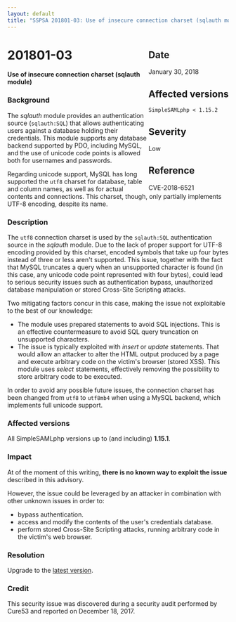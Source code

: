 ```yaml
---
layout: default
title: "SSPSA 201801-03: Use of insecure connection charset (sqlauth module)"
---
```


<aside><div class="sidebar-warning" style="float: right;">
<h2>Date</h2>
January 30, 2018
<h2>Affected versions</h2>
<code>SimpleSAMLphp < 1.15.2</code>
<h2>Severity</h2>
Low
<h2>Reference</h2>
CVE-2018-6521
</div></aside>

# 201801-03

**Use of insecure connection charset (sqlauth module)**

### Background

The _sqlauth_ module provides an authentication source (`sqlauth:SQL`) that allows authenticating users against a
database holding their credentials. This module supports any database backend supported by PDO, including MySQL, and
the use of unicode code points is allowed both for usernames and passwords.

Regarding unicode support, MySQL has long supported the `utf8` charset for database, table and column names, as well as
for actual contents and connections. This charset, though, only partially implements UTF-8 encoding, despite its
name.

### Description

The `utf8` connection charset is used by the `sqlauth:SQL` authentication source in the _sqlauth_ module. Due to the
lack of proper support for UTF-8 encoding provided by this charset, encoded symbols that take up four bytes instead of
three or less aren't supported. This issue, together with the fact that MySQL truncates a query when an unsupported
character is found (in this case, any unicode code point represented with four bytes), could lead to serious security
issues such as authentication bypass, unauthorized database manipulation or stored Cross-Site Scripting attacks.

Two mitigating factors concur in this case, making the issue not exploitable to the best of our knowledge:

* The module uses prepared statements to avoid SQL injections. This is an effective countermeasure to avoid SQL query
truncation on unsupported characters.
* The issue is typically exploited with _insert_ or _update_ statements. That would allow an attacker to alter the
HTML output produced by a page and execute arbitrary code on the victim's browser (stored XSS). This module uses
_select_ statements, effectively removing the possibility to store arbitrary code to be executed.

In order to avoid any possible future issues, the connection charset has been changed from `utf8` to `utf8mb4` when
using a MySQL backend, which implements full unicode support.

### Affected versions

All SimpleSAMLphp versions up to (and including) **1.15.1**.

### Impact

At of the moment of this writing, **there is no known way to exploit the issue** described in this advisory.

However, the issue could be leveraged by an attacker in combination with other unknown issues in order to:

* bypass authentication.
* access and modify the contents of the user's credentials database.
* perform stored Cross-Site Scripting attacks, running arbitrary code in the victim's web browser.

### Resolution

Upgrade to the [latest version](/download).

### Credit

This security issue was discovered during a security audit performed by Cure53 and reported on December 18, 2017.
